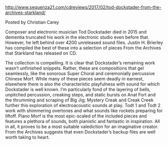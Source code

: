 http://www.sequenza21.com/cdreviews/2017/02/tod-dockstader-from-the-archives-starkland/

Posted by Christian Carey

Composer and electronic musician Tod Dockstader died in 2015 and dementia truncated his work in the electronic studio even before that. However, he left behind over 4200 unreleased sound files. Justin H. Brierley has compiled the best of these into a selection of pieces From the Archives that Starkland has released on CD.

The collection is compelling. It is clear that Dockstader’s remaining work wasn’t unfinished snippets. Rather, these are compositions that gel seamlessly, like the sonorous Super Choral and ceremonially percussive Chinese Morf. While many of these pieces seem deadly in earnest, elsewhere there is also the characteristic playfulness with sound for which Dockstader is well known. I’m particularly fond of the layering of bells, unpitched percussion, creaking steps, and static bursts on Anat Fort and the thrumming and scraping of Big Jig; Mystery Creak and Creak Creek further this exploration of electroacoustic sounds at play. Todt 1 and Todt 2 work with shimmering overtones and what sounds like rockets preparing for liftoff. Piano Morf is the most epic-scaled of the included pieces and features a plethora of sounds, both pianistic and fantastic in inspiration. All in all, it proves to be a most suitable valediction for an imaginative creator. From the Archives suggests that even Dockstader’s backup files are well worth taking to heart.